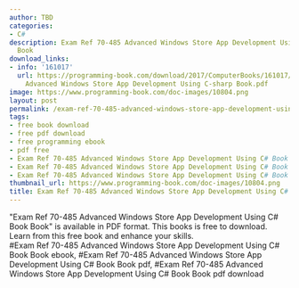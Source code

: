 ```yaml
---
author: TBD
categories:
- C#
description: Exam Ref 70-485 Advanced Windows Store App Development Using C# Book
  Book
download_links:
- info: '161017'
  url: https://programming-book.com/download/2017/ComputerBooks/161017/Exam Ref 70-485
    Advanced Windows Store App Development Using C-sharp Book.pdf
image: https://www.programming-book.com/doc-images/10804.png
layout: post
permalink: /exam-ref-70-485-advanced-windows-store-app-development-using-c-book-book.html
tags:
- free book download
- free pdf download
- free programming ebook
- pdf free
- Exam Ref 70-485 Advanced Windows Store App Development Using C# Book Book ebook
- Exam Ref 70-485 Advanced Windows Store App Development Using C# Book Book pdf
- Exam Ref 70-485 Advanced Windows Store App Development Using C# Book Book pdf download
thumbnail_url: https://www.programming-book.com/doc-images/10804.png
title: Exam Ref 70-485 Advanced Windows Store App Development Using C# Book Book
---
```


 
<div class="item-desc text-justify">
  "Exam Ref 70-485 Advanced Windows Store App Development Using C# Book Book" is available in PDF format. This books is free to download. Learn from this free book and enhance your skills.
  <br>
  #Exam Ref 70-485 Advanced Windows Store App Development Using C# Book Book ebook, #Exam Ref 70-485 Advanced Windows Store App Development Using C# Book Book pdf, #Exam Ref 70-485 Advanced Windows Store App Development Using C# Book Book pdf download
</div>